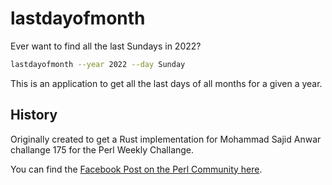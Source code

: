 lastdayofmonth
====


Ever want to find all the last Sundays in 2022?

```sh
lastdayofmonth --year 2022 --day Sunday
```

This is an application to get all the last days of all months for a given a
year.


History
----

Originally created to get a Rust implementation for Mohammad Sajid Anwar
challange 175 for the Perl Weekly Challange.

You can find the [Facebook Post on the Perl Community here](https://www.facebook.com/groups/perlcommunity/posts/1265844890889801).
